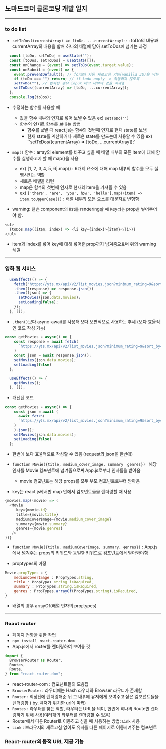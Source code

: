 ## 노마드코더 클론코딩 개발 일지

------

### to do list
- `setToDos((currentArray) => [toDo, ...currentArray]);` : toDo의 내용과 currentArray의 내용을 합쳐 하나의 배열에 담아 setToDos에 넘기는 과정
```js
  const [toDo, setToDo] = useState("");
  const [toDos, setToDos] = useState([]);
  const onChange = (event) => setToDo(event.target.value);
  const onSubmit = (event) => {
    event.preventDefault(); // form의 자동 새로고침 기능(vanilla JS)을 막는 작업
    if (toDo === "") return; // if todo empty -> 작동하지 않도록
    setToDo(""); // 입력된 경우 input 태그 내부의 값을 지워줌
    setToDos((currentArray) => [toDo, ...currentArray]);
  };
  console.log(toDos);
```

- 수정하는 함수를 사용할 때 
    - 값을 함수 내부의 인자로 넣어 보낼 수 있음 ex) `setToDo("")`
    - 함수의 인자로 함수를 보내는 방법
        - 함수를 보낼 때 react.js는 함수의 첫번째 인자로 현재 state를 보냄
        - 현재 state를 계산하거나 새로운 state를 만드는데 사용할 수 있음 ex) ``setToDos((currentArray) => [toDo, ...currentArray]);`

- `map()` 함수 : array의 element를 바꾸고 싶을 때 배열 내부의 모든 item에 대해 함수를 실행하고자 할 때 map()을 사용
    - ex) [1, 2, 3, 4, 5, 6].map() : 6개의 요소에 대해 map 내부의 함수를 모두 실행시키는 역할
    - 새로운 배열을 리턴
    - map은 함수의 첫번째 인자로 현재의 item을 가져올 수 있음
    - ex) `['there', 'are', 'you', how', 'hello'].map((item) => item.toUpperCase())` : 배열 내부의 모든 요소를 대문자로 변형함

- warning: 같은 component의 list를 rendering할 때 key라는 prop을 넣어주어야 함.
```js
<ul>
  {toDos.map((item, index) => <li key={index}>{item}</li>)}
</ul>
```
- item과 index를 넣어 key에 대해 넣어줄 prop까지 넘겨줌으로써 위의 warning 해결

------

### 영화 웹 서비스
```js
  useEffect(() => {
    fetch("https://yts.mx/api/v2/list_movies.json?minimum_rating=9&sort_by=year")
    .then((response) => response.json())
    .then((json) => {
      setMovies(json.data.movies);
      setLoading(false);
    });
  }, []); 
```
- `.then()`보다 async-await를 사용해 보다 보편적으로 사용하는 추세 (보다 효율적인 코드 작성 가능)

```js
const getMovies = async() => {
    const response = await fetch(
      `https://yts.mx/api/v2/list_movies.json?minimum_rating=9&sort_by=year`
    )
    const json = await response.json();
    setMovies(json.data.movies);
    setLoading(false)
  };
  
  useEffect(() => {
    getMovies();
  }, []);
```
- 개선된 코드
```js
const getMovies = async() => {
    const json = await (
      await fetch(
      `https://yts.mx/api/v2/list_movies.json?minimum_rating=9&sort_by=year`
    )
    ).json();
    setMovies(json.data.movies);
    setLoading(false)
  };
```
- 한번에 보다 효율적으로 작성할 수 있음 (request와 json을 한번에)

- `function Movie({title, medium_cover_image, summary, genres}) ` 해당 인자를 Movie 컴포넌트에 넘겨줌으로써 App.js로부터 인자들을 받아옴
  - movie 컴포넌트는 해당 props를 모두 부모 컴포넌트로부터 받아옴

- key는 react.js에서만 map 안에서 컴포넌트들을 렌더링할 때 사용
```js
{movies.map((movie) => (
  <Movie 
     key={movie.id}
     title={movie.title}
     mediumCoverImage={movie.medium_cover_image}
     summary={movie.summary}
     genres={movie.genres}
   />
))}
```
- `function Movie({title, mediumCoverImage, summary, genres})` : App.js에서 넘겨주는 props의 키워드와 동일한 키워드로 컴포넌트에서 받아와야함

- proptypes의 지정
```js
Movie.propTypes = {
    mediumCoverImage : PropTypes.string,
    title : PropTypes.string.isRequired,
    summary : PropTypes.string.isRequired,
    genres : PropTypes.arrayOf(PropTypes.string).isRequired,
}
```
- 배열의 경우 arrayOf(배열 인자의 proptypes)

------

### React router
- 페이지 전화을 위한 작업
- `npm install react-router-dom`
- App.js에서 router를 렌더링하여 보여줄 것
```js
import {
  BrowserRouter as Router,
  Routes,
  Route,
} from "react-router-dom";
```
- react-router-dom : 컴포넌트들의 모음집
- `BrowserRouter` : 라우터에는 Hash 라우터와 Browser 라우터가 존재함
- `Router` : 최상단에 렌더링해준 뒤 그 내부에 유저에게 보여주고 싶은 컴포넌트들을 렌더링함 ( by. 유저가 위치한 url에 따라)
- `Routes` : 라우터를 찾는 역할, 라우터는 URL을 의미, 한번에 하나의 Route만 렌더링하기 위해 사용(여러개의 라우터를 렌더링할 수 있음)
- Router에서 다른 Router로 이동하고 싶을 때 사용하는 방법: `Link` 사용
- `Link` : 브라우저의 새로고침 없이도 유저를 다른 페이지로 이동시켜주는 컴포넌트

### React-router의 동적 URL 제공 기능
